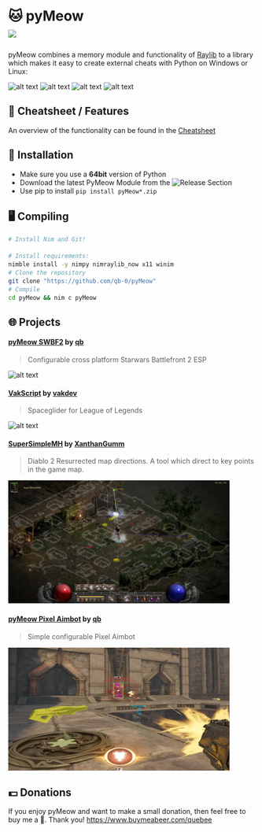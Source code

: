 # :cat: pyMeow<br>[![](https://dcbadge.vercel.app/api/server/B34S4aMYqY)](https://discord.gg/B34S4aMYqY)
pyMeow combines a memory module and functionality of [Raylib](https://www.raylib.com/) to a library which makes it easy to create external cheats with Python on Windows or Linux:

<img src="https://github.com/qb-0/pyMeow./raw/master/examples/screenshots/csgo.png" alt="alt text" width="350" height="250"> <img src="https://github.com/qb-0/pyMeow./raw/master/examples/screenshots/sauerbraten.png" alt="alt text" width="350" height="250">
<img src="https://github.com/qb-0/pyMeow./raw/master/examples/screenshots/ac_esp_win.png" alt="alt text" width="350" height="250"> <img src="https://github.com/qb-0/pyMeow./raw/master/examples/screenshots/acdebug.png" alt="alt text" width="350" height="250">

## :memo: Cheatsheet / Features
An overview of the functionality can be found in the [Cheatsheet](https://github.com/qb-0/pyMeow./blob/master/cheatsheet.txt)

## :floppy_disk: Installation
- Make sure you use a **64bit** version of Python
- Download the latest PyMeow Module from the ![Release Section](https://github.com/qb-0/pyMeow./releases)
- Use pip to install `pip install pyMeow*.zip`

## :desktop_computer: Compiling
```bash
# Install Nim and Git!

# Install requirements:
nimble install -y nimpy nimraylib_now x11 winim
# Clone the repository
git clone "https://github.com/qb-0/pyMeow"
# Compile
cd pyMeow && nim c pyMeow
```

## :globe_with_meridians: Projects<br>
#### [pyMeow SWBF2](https://github.com/qb-0/pyMeowSWBF2) by [qb](https://github.com/qb-0)
> Configurable cross platform Starwars Battlefront 2 ESP
<img src="https://github.com/qb-0/pyMeowSWBF2/raw/master/screenshots/screenshot.png" alt="alt text" width="450" height="250">

#### [VakScript](https://github.com/vakdev/VakScript) by [vakdev](https://github.com/vakdev)
> Spaceglider for League of Legends 
<img src="https://cdn.discordapp.com/attachments/1111881908205400155/1125916023518928986/Capturar_2023_07_04_16_02_48_158.png" alt="alt text" width="450" height="250">

#### [SuperSimpleMH](https://github.com/XanthanGumm/SuperSimpleMH) by [XanthanGumm](https://github.com/XanthanGumm)
> Diablo 2 Resurrected map directions. A tool which direct to key points in the game map.
<img src="https://github.com/XanthanGumm/SuperSimpleMH/blob/master/LowerKurast.png" alt="alt text" width="450" height="250">

#### [pyMeow Pixel Aimbot](https://github.com/qb-0/pyMeow-PixelBot) by [qb](https://github.com/qb-0)
> Simple configurable Pixel Aimbot
<img src="https://github.com/qb-0/pyMeow-PixelBot/blob/master/screenshot.png" alt="alt text" width="450" height="250">

## :dollar: Donations<br>
If you enjoy pyMeow and want to make a small donation, then feel free to buy me a :beer:. Thank you!
https://www.buymeabeer.com/quebee